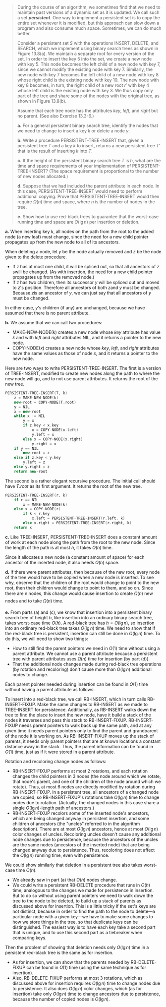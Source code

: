 > During the course of an algorithm, we sometimes find that we need to maintain past versions of a dynamic set as it is updated. We call such a set **_persistent_**. One way to implement a persistent set is to copy the entire set whenever it is modified, but this approach can slow down a program and also consume much space. Sometimes, we can do much better.
>
> Consider a persistent set $S$ with the operations $\text{INSERT}$, $\text{DELETE}$, and $\text{SEARCH}$, which we implement using binary search trees as shown in Figure 13.8(a). We maintain a separate root for every version of the set. In order to insert the key $5$ into the set, we create a new node with key $5$. This node becomes the left child of a new node with key $7$, since we cannot modify the existing node with key $7$. Similarly, the new node with key $7$ becomes the left child of a new node with key $8$ whose right child is the existing node with key $10$. The new node with key $8$ becomes, in turn, the right child of a new root $r'$ with key $4$ whose left child is the existing node with key $3$. We thus copy only part of the tree and share some of the nodes with the original tree, as shown in Figure 13.8(b).
>
> Assume that each tree node has the attributes $key$, $left$, and $right$ but no parent. (See also Exercise 13.3-6.)
>
> **a.** For a general persistent binary search tree, identify the nodes that we need to change to insert a key $k$ or delete a node $y$.
>
> **b.** Write a procedure $\text{PERSISTENT-TREE-INSERT}$ that, given a persistent tree $T$ and a key $k$ to insert, returns a new persistent tree $T'$ that is the result of inserting $k$ into $T$.
>
> **c.** If the height of the persistent binary search tree $T$ is $h$, what are the time and space requirements of your implementation of $\text{PERSISTENT-TREE-INSERT}$? (The space requirement is proportional to the number of new nodes allocated.)
>
> **d.** Suppose that we had included the parent attribute in each node. In this case, $\text{PERSISTENT-TREE-INSERT}$ would need to perform additional copying. Prove that $\text{PERSISTENT-TREE-INSERT}$ would then require $\Omega(n)$ time and space, where $n$ is the number of nodes in the tree.
>
> **e.** Show how to use red-black trees to guarantee that the worst-case running time and space are $O(\lg n)$ per insertion or deletion.

**a.** When inserting key $k$, all nodes on the path from the root to the added node (a new leaf) must change, since the need for a new child pointer propagates up from the new node to all of its ancestors.

When deleting a node, let $y$ be the node actually removed and $z$ be the node given to the delete procedure.

- If $z$ has at most one child, it will be spliced out, so that all ancestors of $z$ swill be changed. (As with insertion, the need for a new child pointer propagates up from the removed node.)
- If $z$ has two children, then its successor $y$ will be spliced out and moved to $z$'s position. Therefore all ancestors of both $z$and $y$ must be changed. Because $z$is an ancestor of $y$, we can just say that all ancestors of $y$ must be changed.

In either case, $y$'s children (if any) are unchanged, because we have assumed that there is no parent attribute.

**b.** We assume that we can call two procedures:

- $\text{MAKE-NEW-NODE}(k)$ creates a new node whose $key$ attribute has value $k$ and with $left$ and $right$ attributes $\text{NIL}$, and it returns a pointer to the new node.
- $\text{COPY-NODE}(x)$ creates a new node whose $key$, $left$, and $right$ attributes have the same values as those of node $x$, and it returns a pointer to the new node.

Here are two ways to write $\text{PERSISTENT-TREE-INSERT}$. The first is a version of $\text{TREE-INSERT}$, modified to create new nodes along the path to where the new node will go, and to not use parent attributes. It returns the root of the new tree.

```cpp
PERSISTENT-TREE-INSERT(T, k)
    z = MAKE-NEW-NODE(k)
    new-root = COPY-NODE(T.root)
    y = NIL
    x = new-root
    while x != NIL
        y = x
        if z.key < x.key
            x = COPY-NODE(x.left)
            y.left = x
        else x = COPY-NODE(x.right)
            y.right = x
    if y == NIL
        new-root = z
    else if z.key < y.key
        y.left = z
    else y.right = z
    return new-root
```

The second is a rather elegant recursive procedure. The initial call should have $T.root$ as its first argument. It returns the root of the new tree.

```cpp
PERSISTENT-TREE-INSERT(r, k)
    if r == NIL
        x = MAKE-NEW-NODE(k)
    else x = COPY-NODE(r)
        if k < r.key
            x.left = PERSISTENT-TREE-INSERT(r.left, k)
        else x.right = PERSISTENT-TREE-INSERT(r.right, k)
    return x
```

**c.** Like $\text{TREE-INSERT}$, $\text{PERSISTENT-TREE-INSERT}$ does a constant amount of work at each node along the path from the root to the new node. Since the length of the path is at most $h$, it takes $O(h)$ time.

Since it allocates a new node (a constant amount of space) for each ancestor of the inserted node, it also needs $O(h)$ space.

**d.** If there were parent attributes, then because of the new root, every node of the tree would have to be copied when a new node is inserted. To see why, observe that the children of the root would change to point to the new root, then their children would change to point to them, and so on. Since there are n nodes, this change would cause insertion to create $\Omega(n)$ new nodes and to take $\Omega(n)$ time.

**e.** From parts (a) and \(c\), we know that insertion into a persistent binary search tree of height $h$, like insertion into an ordinary binary search tree, takes worst-case time $O(h)$. A red-black tree has $h = O(\lg n)$, so insertion into an ordinary red-black tree takes $O(\lg n)$ time. We need to show that if the red-black tree is persistent, insertion can still be done in $O(\lg n)$ time. To do this, we will need to show two things:

- How to still find the parent pointers we need in $O(1)$ time without using a parent attribute. We cannot use a parent attribute because a persistent tree with parent attributes uses $\Omega(n)$ time for insertion (by part (d)).
- That the additional node changes made during red-black tree operations (by rotation and recoloring) don't cause more than $O(\lg n)$ additional nodes to change.

Each parent pointer needed during insertion can be found in $O(1)$ time without having a parent attribute as follows:

To insert into a red-black tree, we call $\text{RB-INSERT}$, which in turn calls $\text{RB-INSERT-FIXUP}$. Make the same changes to $\text{RB-INSERT}$ as we made to $\text{TREE-INSERT}$ for persistence. Additionally, as $\text{RB-INSERT}$ walks down the tree to find the place to insert the new node, have it build a stack of the nodes it traverses and pass this stack to $\text{RB-INSERT-FIXUP}$. $\text{RB-INSERT-FIXUP}$ needs parent pointers to walk back up the same path, and at any given time it needs parent pointers only to find the parent and grandparent of the node it is working on. As $\text{RB-INSERT-FIXUP}$ moves up the stack of parents, it needs only parent pointers that are at known locations a constant distance away in the stack. Thus, the parent information can be found in $O(1)$ time, just as if it were stored in a parent attribute.

Rotation and recoloring change nodes as follows:

- $\text{RB-INSERT-FIXUP}$ performs at most $2$ rotations, and each rotation changes the child pointers in $3$ nodes (the node around which we rotate, that node's parent, and one of the children of the node around which we rotate). Thus, at most 6 nodes are directly modified by rotation during $\text{RB-INSERT-FIXUP}$. In a persistent tree, all ancestors of a changed node are copied, so $\text{RB-INSERT-FIXUP}$'s rotations take $O(\lg n)$ time to change nodes due to rotation. (Actually, the changed nodes in this case share a single $O(\lg n)$-length path of ancestors.)
- $\text{RB-INSERT-FIXUP}$ recolors some of the inserted node's ancestors, which are being changed anyway in persistent insertion, and some children of ancestors (the "uncles" referred to in the algorithm description). There are at most $O(\lg n)$ ancestors, hence at most $O(\lg n)$ color changes of uncles. Recoloring uncles doesn't cause any additional node changes due to persistence, because the ancestors of the uncles are the same nodes (ancestors of the inserted node) that are being changed anyway due to persistence. Thus, recoloring does not affect the $O(\lg n)$ running time, even with persistence.

We could show similarly that deletion in a persistent tree also takes worst-case time $O(h)$.

- We already saw in part (a) that $O(h)$ nodes change.
- We could write a persistent $\text{RB-DELETE}$ procedure that runs in $O(h)$ time, analogous to the changes we made for persistence in insertion. But to do so without using parent pointers we need to walk down the tree to the node to be deleted, to build up a stack of parents as discussed above for insertion. This is a little tricky if the set's keys are not distinct, because in order to find the path to the node to delete—a particular node with a given key—we have to make some changes to how we store things in the tree, so that duplicate keys can be distinguished. The easiest way is to have each key take a second part that is unique, and to use this second part as a tiebreaker when comparing keys.

Then the problem of showing that deletion needs only $O(\lg n)$ time in a persistent red-black tree is the same as for insertion.

- As for insertion, we can show that the parents needed by $\text{RB-DELETE-FIXUP}$ can be found in $O(1)$ time (using the same technique as for insertion).
- Also, $\text{RB-DELETE-FIXUP}$ performs at most 3 rotations, which as discussed above for insertion requires $O(\lg n)$ time to change nodes due to persistence. It also does $O(\lg n)$ color changes, which (as for insertion) take only $O(\lg n)$ time to change ancestors due to persistence, because the number of copied nodes is $O(\lg n)$.
